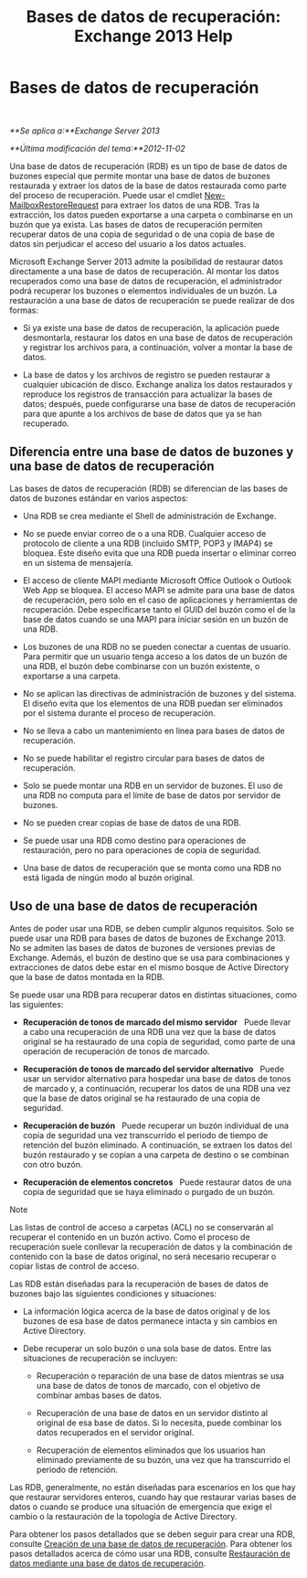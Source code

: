 ﻿---
title: 'Bases de datos de recuperación: Exchange 2013 Help'
TOCTitle: Bases de datos de recuperación
ms:assetid: f3c6fd0b-2e25-442e-a0fc-46f663130c3e
ms:mtpsurl: https://technet.microsoft.com/es-es/library/Dd876954(v=EXCHG.150)
ms:contentKeyID: 48268860
ms.date: 05/22/2018
mtps_version: v=EXCHG.150
ms.translationtype: MT
---

# Bases de datos de recuperación

 

_**Se aplica a:**Exchange Server 2013_

_**Última modificación del tema:**2012-11-02_

Una base de datos de recuperación (RDB) es un tipo de base de datos de buzones especial que permite montar una base de datos de buzones restaurada y extraer los datos de la base de datos restaurada como parte del proceso de recuperación. Puede usar el cmdlet [New-MailboxRestoreRequest](https://technet.microsoft.com/es-es/library/ff829875\(v=exchg.150\)) para extraer los datos de una RDB. Tras la extracción, los datos pueden exportarse a una carpeta o combinarse en un buzón que ya exista. Las bases de datos de recuperación permiten recuperar datos de una copia de seguridad o de una copia de base de datos sin perjudicar el acceso del usuario a los datos actuales.

Microsoft Exchange Server 2013 admite la posibilidad de restaurar datos directamente a una base de datos de recuperación. Al montar los datos recuperados como una base de datos de recuperación, el administrador podrá recuperar los buzones o elementos individuales de un buzón. La restauración a una base de datos de recuperación se puede realizar de dos formas:

  - Si ya existe una base de datos de recuperación, la aplicación puede desmontarla, restaurar los datos en una base de datos de recuperación y registrar los archivos para, a continuación, volver a montar la base de datos.

  - La base de datos y los archivos de registro se pueden restaurar a cualquier ubicación de disco. Exchange analiza los datos restaurados y reproduce los registros de transacción para actualizar la bases de datos; después, puede configurarse una base de datos de recuperación para que apunte a los archivos de base de datos que ya se han recuperado.

## Diferencia entre una base de datos de buzones y una base de datos de recuperación

Las bases de datos de recuperación (RDB) se diferencian de las bases de datos de buzones estándar en varios aspectos:

  - Una RDB se crea mediante el Shell de administración de Exchange.

  - No se puede enviar correo de o a una RDB. Cualquier acceso de protocolo de cliente a una RDB (incluido SMTP, POP3 y IMAP4) se bloquea. Este diseño evita que una RDB pueda insertar o eliminar correo en un sistema de mensajería.

  - El acceso de cliente MAPI mediante Microsoft Office Outlook o Outlook Web App se bloquea. El acceso MAPI se admite para una base de datos de recuperación, pero solo en el caso de aplicaciones y herramientas de recuperación. Debe especificarse tanto el GUID del buzón como el de la base de datos cuando se una MAPI para iniciar sesión en un buzón de una RDB.

  - Los buzones de una RDB no se pueden conectar a cuentas de usuario. Para permitir que un usuario tenga acceso a los datos de un buzón de una RDB, el buzón debe combinarse con un buzón existente, o exportarse a una carpeta.

  - No se aplican las directivas de administración de buzones y del sistema. El diseño evita que los elementos de una RDB puedan ser eliminados por el sistema durante el proceso de recuperación.

  - No se lleva a cabo un mantenimiento en línea para bases de datos de recuperación.

  - No se puede habilitar el registro circular para bases de datos de recuperación.

  - Solo se puede montar una RDB en un servidor de buzones. El uso de una RDB no computa para el límite de base de datos por servidor de buzones.

  - No se pueden crear copias de base de datos de una RDB.

  - Se puede usar una RDB como destino para operaciones de restauración, pero no para operaciones de copia de seguridad.

  - Una base de datos de recuperación que se monta como una RDB no está ligada de ningún modo al buzón original.

## Uso de una base de datos de recuperación

Antes de poder usar una RDB, se deben cumplir algunos requisitos. Solo se puede usar una RDB para bases de datos de buzones de Exchange 2013. No se admiten las bases de datos de buzones de versiones previas de Exchange. Además, el buzón de destino que se usa para combinaciones y extracciones de datos debe estar en el mismo bosque de Active Directory que la base de datos montada en la RDB.

Se puede usar una RDB para recuperar datos en distintas situaciones, como las siguientes:

  - **Recuperación de tonos de marcado del mismo servidor**   Puede llevar a cabo una recuperación de una RDB una vez que la base de datos original se ha restaurado de una copia de seguridad, como parte de una operación de recuperación de tonos de marcado.

  - **Recuperación de tonos de marcado del servidor alternativo**   Puede usar un servidor alternativo para hospedar una base de datos de tonos de marcado y, a continuación, recuperar los datos de una RDB una vez que la base de datos original se ha restaurado de una copia de seguridad.

  - **Recuperación de buzón**   Puede recuperar un buzón individual de una copia de seguridad una vez transcurrido el periodo de tiempo de retención del buzón eliminado. A continuación, se extraen los datos del buzón restaurado y se copian a una carpeta de destino o se combinan con otro buzón.

  - **Recuperación de elementos concretos**   Puede restaurar datos de una copia de seguridad que se haya eliminado o purgado de un buzón.


> [!NOTE]
> Las listas de control de acceso a carpetas (ACL) no se conservarán al recuperar el contenido en un buzón activo. Como el proceso de recuperación suele conllevar la recuperación de datos y la combinación de contenido con la base de datos original, no será necesario recuperar o copiar listas de control de acceso.



Las RDB están diseñadas para la recuperación de bases de datos de buzones bajo las siguientes condiciones y situaciones:

  - La información lógica acerca de la base de datos original y de los buzones de esa base de datos permanece intacta y sin cambios en Active Directory.

  - Debe recuperar un solo buzón o una sola base de datos. Entre las situaciones de recuperación se incluyen:
    
      - Recuperación o reparación de una base de datos mientras se usa una base de datos de tonos de marcado, con el objetivo de combinar ambas bases de datos.
    
      - Recuperación de una base de datos en un servidor distinto al original de esa base de datos. Si lo necesita, puede combinar los datos recuperados en el servidor original.
    
      - Recuperación de elementos eliminados que los usuarios han eliminado previamente de su buzón, una vez que ha transcurrido el periodo de retención.

Las RDB, generalmente, no están diseñadas para escenarios en los que hay que restaurar servidores enteros, cuando hay que restaurar varias bases de datos o cuando se produce una situación de emergencia que exige el cambio o la restauración de la topología de Active Directory.

Para obtener los pasos detallados que se deben seguir para crear una RDB, consulte [Creación de una base de datos de recuperación](create-a-recovery-database-exchange-2013-help.md). Para obtener los pasos detallados acerca de cómo usar una RDB, consulte [Restauración de datos mediante una base de datos de recuperación](restore-data-using-a-recovery-database-exchange-2013-help.md).

